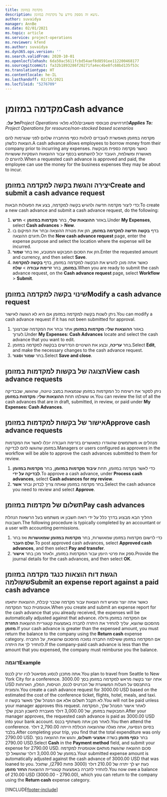 ```yaml
---
title: מקדמה במזומן
description: נושא זה מספק מידע על מקדמות במזומן.
author: suvaidya
manager: AnnBe
ms.date: 02/01/2021
ms.topic: article
ms.service: project-operations
ms.reviewer: kfend
ms.author: suvaidya
ms.dyn365.ops.version: ''
ms.search.validFrom: 2020-10-01
ms.openlocfilehash: 6da50ac5611fcbd54aef8d8591ee112200468177
ms.sourcegitcommit: fa32b1893286f20271fa4ec4be8fc68bd135f53c
ms.translationtype: HT
ms.contentlocale: he-IL
ms.lasthandoff: 02/15/2021
ms.locfileid: "5276709"
---
```

# <a name="cash-advance"></a><span data-ttu-id="7ddd6-103">מקדמה במזומן</span><span class="sxs-lookup"><span data-stu-id="7ddd6-103">Cash advance</span></span>

<span data-ttu-id="7ddd6-104">_**חל על:** ‏Project Operations לתרחישים מבוססי משאבים/ללא מלאי_</span><span class="sxs-lookup"><span data-stu-id="7ddd6-104">_**Applies To:** Project Operations for resource/non-stocked based scenarios_</span></span>

<span data-ttu-id="7ddd6-105">מקדמה במזומן מאפשרת לעובדים להלוות כסף מהחברה שלהם לפני שנגרמות להם הוצאות כלשהן.</span><span class="sxs-lookup"><span data-stu-id="7ddd6-105">A cash advance allows employees to borrow money from their company prior to incurring any expenses.</span></span> <span data-ttu-id="7ddd6-106">כאשר מקדמה כספית מבוקשת מאושרת ומשולמת, העובד יכול להשתמש בכסף עבור ההוצאות העסקיות שעשויות להיגרם לו.</span><span class="sxs-lookup"><span data-stu-id="7ddd6-106">When a requested cash advance is approved and paid, the employee can use the money for the business expenses they may be about to incur.</span></span> 

## <a name="create-and-submit-a-cash-advance-request"></a><span data-ttu-id="7ddd6-107">יצירה והגשת בקשה למקדמה במזומן</span><span class="sxs-lookup"><span data-stu-id="7ddd6-107">Create and submit a cash advance request</span></span>
<span data-ttu-id="7ddd6-108">כדי ליצור מקדמה חדשה ולהגיש בקשה למקדמה, בצע את הפעולות הבאות:</span><span class="sxs-lookup"><span data-stu-id="7ddd6-108">To create a new cash advance and submit a cash advance request, do the following:</span></span> 

1. <span data-ttu-id="7ddd6-109">באזור **ההוצאות שלי**, בחר **מקדמות במזומן** > **חדש**.</span><span class="sxs-lookup"><span data-stu-id="7ddd6-109">Under **My Expenses**, select **Cash advances** > **New**.</span></span> 
2. <span data-ttu-id="7ddd6-110">בדף **בקשה חדשה למקדמה במזומן**, הזן את מטרת ההוצאה ובחר את המיקום בו תיגרם ההוצאה.</span><span class="sxs-lookup"><span data-stu-id="7ddd6-110">On the **New cash advance request** page, enter the expense purpose and select the location where the expense will be incurred.</span></span>
3. <span data-ttu-id="7ddd6-111">הזן את הסכום המבוקש והמטבע, ואז בחר **שמור**.</span><span class="sxs-lookup"><span data-stu-id="7ddd6-111">Enter the requested amount and currency, and then select **Save**.</span></span> 
4. <span data-ttu-id="7ddd6-112">כאשר אתה מוכן להגיש את הבקשה למקדמה במזומן, בדף **בקשה למקדמה במזומן**, בחר **זרימת עבודה** > **שלח**.</span><span class="sxs-lookup"><span data-stu-id="7ddd6-112">When you are ready to submit the cash advance request, on the **Cash advance request** page, select **Workflow** > **Submit**.</span></span>

## <a name="modify-a-cash-advance-request"></a><span data-ttu-id="7ddd6-113">שינוי בקשה למקדמה במזומן</span><span class="sxs-lookup"><span data-stu-id="7ddd6-113">Modify a cash advance request</span></span>

<span data-ttu-id="7ddd6-114">ניתן לשנות בקשה למקדמה במזומן אם היא לא הוגשה לאישור.</span><span class="sxs-lookup"><span data-stu-id="7ddd6-114">You can modify a cash advance request if it has not been submitted for approval.</span></span>

1. <span data-ttu-id="7ddd6-115">באזור **ההוצאות שלי: מקדמות במזומן** אתר ובחר את המקדמה שברצונך לערוך.</span><span class="sxs-lookup"><span data-stu-id="7ddd6-115">Under **My Expenses: Cash Advances** locate and select the cash advance that you want to edit.</span></span>
2. <span data-ttu-id="7ddd6-116">בחר **עריכה**, ובצע את השינויים הנדרשים בבקשה למקדמה במזומן.</span><span class="sxs-lookup"><span data-stu-id="7ddd6-116">Select **Edit**, and make the necessary changes to the cash advance request.</span></span> 
3. <span data-ttu-id="7ddd6-117">בחר **שמור וסגור**.</span><span class="sxs-lookup"><span data-stu-id="7ddd6-117">Select **Save and close**.</span></span>


## <a name="view-cash-advance-requests"></a><span data-ttu-id="7ddd6-118">תצוגה של בקשות למקדמות במזומן</span><span class="sxs-lookup"><span data-stu-id="7ddd6-118">View cash advance requests</span></span>
<span data-ttu-id="7ddd6-119">ניתן לסקור את רשימת כל המקדמות במזומן שנמצאות במצב טיוטה, שהוגשו, שבבדיקה או ששולמו תחת **ההוצאות שלי: מקדמות במזומן**.</span><span class="sxs-lookup"><span data-stu-id="7ddd6-119">You can review the list of all the cash advances that are in draft, submitted, in review, or paid under **My Expenses: Cash Advances**.</span></span> 

## <a name="approve-cash-advance-requests"></a><span data-ttu-id="7ddd6-120">אישור של בקשות למקדמות במזומן</span><span class="sxs-lookup"><span data-stu-id="7ddd6-120">Approve cash advance requests</span></span>

<span data-ttu-id="7ddd6-121">מנהלים או משתמשים שהוגדרו כמאושרים בזרימת העבודה יוכלו לאשר את המקדמות במזומן שהוגשו להם לבדיקה.</span><span class="sxs-lookup"><span data-stu-id="7ddd6-121">Managers or users configured as approvers in the workflow will be able to approve the cash advances submitted to them for review.</span></span> 

1. <span data-ttu-id="7ddd6-122">כדי לאשר מקדמה במזומן, תחת **עיבוד מקדמות במזומן**, בחר **מקדמות במזומן לבדיקה על ידי**.</span><span class="sxs-lookup"><span data-stu-id="7ddd6-122">To approve a cash advance, under **Process cash advances**, select **Cash advances for my review**.</span></span>
2. <span data-ttu-id="7ddd6-123">בחר מקדמה במזומן שאתה צריך לבדוק ובחר **אשר**.</span><span class="sxs-lookup"><span data-stu-id="7ddd6-123">Select the cash advance you need to review and select **Approve**.</span></span>  

## <a name="pay-cash-advances"></a><span data-ttu-id="7ddd6-124">תשלום של מקדמות במזומן</span><span class="sxs-lookup"><span data-stu-id="7ddd6-124">Pay cash advances</span></span> 
<span data-ttu-id="7ddd6-125">ההליך הבא מבצוע בדרך כלל על ידי רואה חשבון או משתמש בעל הרשאות הנהלת חשבונות.</span><span class="sxs-lookup"><span data-stu-id="7ddd6-125">The following procedure is typically completed by an accountant or a user with accounting permissions.</span></span>

1. <span data-ttu-id="7ddd6-126">כדי לרשום מקדמות במזומן שמאושרות, בחר **מקדמות במזומן שמאושרות** ואז בחר **שלם העבר**.</span><span class="sxs-lookup"><span data-stu-id="7ddd6-126">To post approved cash advances, select **Approved cash advances**, and then select **Pay and transfer**.</span></span>  
2. <span data-ttu-id="7ddd6-127">ספק את פרטי היומן עבור המקדמות במזומן, ולאחר מכן בחר **אישור**.</span><span class="sxs-lookup"><span data-stu-id="7ddd6-127">Provide the journal details for the cash advances, and then select **OK**.</span></span> 

## <a name="submit-an-expense-report-against-a-paid-cash-advance"></a><span data-ttu-id="7ddd6-128">הגשת דוח הוצאות כנגד מקדמה במזומן ששולמה</span><span class="sxs-lookup"><span data-stu-id="7ddd6-128">Submit an expense report against a paid cash advance</span></span> 

<span data-ttu-id="7ddd6-129">כאשר אתה יוצר ומגיש דוח הוצאות עבור מקדמה שכבר קיבלת, ההוצאות יותאמו אוטומטית כנגד המקדמה.</span><span class="sxs-lookup"><span data-stu-id="7ddd6-129">When you create and submit an expense report for the cash advance that you already received, the expenses will be automatically adjusted against that advance.</span></span> <span data-ttu-id="7ddd6-130">אם המקדמה במזומן גדולה מהסכום שהוצא, עליך להחזיר את היתרה לחברה באמצעות קטגוריית ההוצאות **החזרת מזומן**.</span><span class="sxs-lookup"><span data-stu-id="7ddd6-130">If your cash advance is greater than the expensed amount, you must return the balance to the company using the **Return cash** expense category.</span></span> <span data-ttu-id="7ddd6-131">אם המקדמה במזומן ששילמה החברה נמוכה מהסכום שהוצאת, על החברה להחזיר לך את היתרה.</span><span class="sxs-lookup"><span data-stu-id="7ddd6-131">If the company-paid cash advance is less than the amount that you expensed, the company must reimburse you the balance.</span></span> 

### <a name="example"></a><span data-ttu-id="7ddd6-132">דוגמה</span><span class="sxs-lookup"><span data-stu-id="7ddd6-132">Example</span></span>
<span data-ttu-id="7ddd6-133">אתה מתכנן לנסוע מסיאטל לניו יורק לכנס.</span><span class="sxs-lookup"><span data-stu-id="7ddd6-133">You plan to travel from Seattle to New York City for a conference.</span></span> <span data-ttu-id="7ddd6-134">אתה יוצר בקשה מראש למקדמה במזומן בסך 3000.00 USD בהתבסס על העלות המשוערת של הכרטיס לכנס, הטיסות, המלון, הארוחות והמונית.</span><span class="sxs-lookup"><span data-stu-id="7ddd6-134">You create a cash advance request for 3000.00 USD based on the estimated the cost of the conference ticket, flights, hotel, meals, and taxi.</span></span> <span data-ttu-id="7ddd6-135">לא תקבל תשלום אלא אם המנהל שלך מאשר בקשה זו.</span><span class="sxs-lookup"><span data-stu-id="7ddd6-135">You will not be paid unless your manager approves this request.</span></span> <span data-ttu-id="7ddd6-136">לאחר אישור המנהל שלך, המקדמה המבוקשת במזומן, של 3,000.00 דולר מועברת לחשבון הבנק שלך.</span><span class="sxs-lookup"><span data-stu-id="7ddd6-136">After your manager approves, the requested cash advance is paid as 3000.00 USD into your bank account.</span></span> <span data-ttu-id="7ddd6-137">לאחר מכן אתה משתתף בכנס.</span><span class="sxs-lookup"><span data-stu-id="7ddd6-137">You then attend the conference.</span></span> <span data-ttu-id="7ddd6-138">בסיום הנסיעה, אתה מגלה שההוצאה הכוללת הייתה 2,790.00 דולר בלבד.</span><span class="sxs-lookup"><span data-stu-id="7ddd6-138">After completing your trip, you find that the total expenditure was only 2790.00 USD.</span></span> <span data-ttu-id="7ddd6-139">בחר **כסף מזומן** בשדה **אמצעי תשלום**, והגש את ההוצאה בסך 2790.00 USD.</span><span class="sxs-lookup"><span data-stu-id="7ddd6-139">Select **Cash** in the **Payment method** field, and submit your expense for 2790.00 USD.</span></span> <span data-ttu-id="7ddd6-140">סכום ההוצאה שהגשת מותאם אוטומטית למקדמה במזומן של 3,000.00 דולר שהושאל לך.</span><span class="sxs-lookup"><span data-stu-id="7ddd6-140">Your submitted expense amount is automatically adjusted against the cash advance of 3000.00 USD that was loaned to you.</span></span> <span data-ttu-id="7ddd6-141">כעת יש לך יתרה של 210.00 דולר (3000 פחות 2790), שתוכל להחזיר לחברה באמצעות קטגוריית ההוצאות **החזר מזומן**.</span><span class="sxs-lookup"><span data-stu-id="7ddd6-141">You now owe a balance of 210.00 USD (3000.00 - 2790.00), which you can return to the company using the **Return cash** expense category.</span></span>



[!INCLUDE[footer-include](../includes/footer-banner.md)]